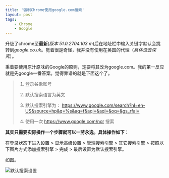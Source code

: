 ```yaml
---
title: '强制Chrome使用google.com搜索'
layout: post
tags:
    - Chrome
    - Google
---
```


 升级了chrome至**最新**(*版本 51.0.2704.103 m*)后在地址栏中输入关键字默认会跳转到*google.co.uk*。觉着很是奇怪，我并没有使用在英国的代理（*具体没去深究*）。

 秉着要使用原汁原味的Google的原则，定要将其改为google.com。我的第一反应就是先google一番答案。觉得靠谱的就是下面这个了。

 > 1. 登录谷歌账号
 >
 > 2. 默认搜索语言为英文
 >
 > 3. 默认搜索引擎为： https://www.google.com/search?hl=en-US&source=hp&q=%s&aq=f&aqi=&aql=&oq=&gs_rfai=
 >
 > 4. 使用一次 https://www.google.com/ncr  搜索

 **其实只需要实际操作一个步骤就可以一劳永逸。具体操作如下：**
 
 在登录状态下进入设置 &gt; 显示高级设置 &gt; 管理搜索引擎 &gt;
 其它搜索引擎 &gt; 按照以下图片方式添加搜索引擎 &gt; 完成 &gt; 最后设置为默认搜索引擎。

 如图。

 ![默认搜索设置](http://o94lfo79s.bkt.clouddn.com/QILW7QQ_6FRHBZZBKXM0J_O.png-watermark)








